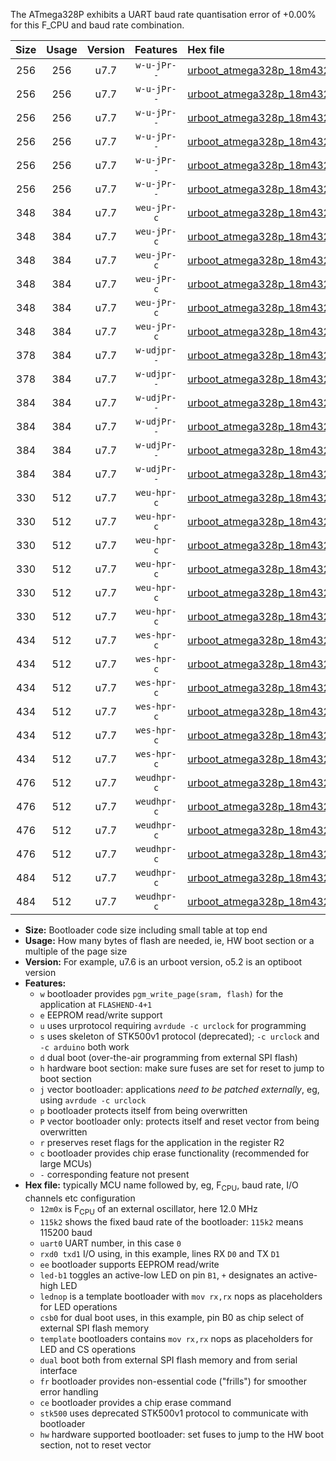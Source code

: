 The ATmega328P exhibits a UART baud rate quantisation error of +0.00% for this F_CPU and baud rate combination.

|Size|Usage|Version|Features|Hex file|
|:-:|:-:|:-:|:-:|:--|
|256|256|u7.7|`w-u-jPr--`|[urboot_atmega328p_18m432x_++38k4_uart0_rxd0_txd1_led+b1_fr.hex](https://raw.githubusercontent.com/stefanrueger/urboot.hex/main/mcus/atmega328p/external_oscillator/fcpu_18m432x/br_++38k4/urboot_atmega328p_18m432x_++38k4_uart0_rxd0_txd1_led+b1_fr.hex)|
|256|256|u7.7|`w-u-jPr--`|[urboot_atmega328p_18m432x_++38k4_uart0_rxd0_txd1_led+b5_fr.hex](https://raw.githubusercontent.com/stefanrueger/urboot.hex/main/mcus/atmega328p/external_oscillator/fcpu_18m432x/br_++38k4/urboot_atmega328p_18m432x_++38k4_uart0_rxd0_txd1_led+b5_fr.hex)|
|256|256|u7.7|`w-u-jPr--`|[urboot_atmega328p_18m432x_++38k4_uart0_rxd0_txd1_led+d5_fr.hex](https://raw.githubusercontent.com/stefanrueger/urboot.hex/main/mcus/atmega328p/external_oscillator/fcpu_18m432x/br_++38k4/urboot_atmega328p_18m432x_++38k4_uart0_rxd0_txd1_led+d5_fr.hex)|
|256|256|u7.7|`w-u-jPr--`|[urboot_atmega328p_18m432x_++38k4_uart0_rxd0_txd1_led-b1_fr.hex](https://raw.githubusercontent.com/stefanrueger/urboot.hex/main/mcus/atmega328p/external_oscillator/fcpu_18m432x/br_++38k4/urboot_atmega328p_18m432x_++38k4_uart0_rxd0_txd1_led-b1_fr.hex)|
|256|256|u7.7|`w-u-jPr--`|[urboot_atmega328p_18m432x_++38k4_uart0_rxd0_txd1_led-d5_fr.hex](https://raw.githubusercontent.com/stefanrueger/urboot.hex/main/mcus/atmega328p/external_oscillator/fcpu_18m432x/br_++38k4/urboot_atmega328p_18m432x_++38k4_uart0_rxd0_txd1_led-d5_fr.hex)|
|256|256|u7.7|`w-u-jPr--`|[urboot_atmega328p_18m432x_++38k4_uart0_rxd0_txd1_lednop_fr.hex](https://raw.githubusercontent.com/stefanrueger/urboot.hex/main/mcus/atmega328p/external_oscillator/fcpu_18m432x/br_++38k4/urboot_atmega328p_18m432x_++38k4_uart0_rxd0_txd1_lednop_fr.hex)|
|348|384|u7.7|`weu-jPr-c`|[urboot_atmega328p_18m432x_++38k4_uart0_rxd0_txd1_ee_led+b1_fr_ce.hex](https://raw.githubusercontent.com/stefanrueger/urboot.hex/main/mcus/atmega328p/external_oscillator/fcpu_18m432x/br_++38k4/urboot_atmega328p_18m432x_++38k4_uart0_rxd0_txd1_ee_led+b1_fr_ce.hex)|
|348|384|u7.7|`weu-jPr-c`|[urboot_atmega328p_18m432x_++38k4_uart0_rxd0_txd1_ee_led+b5_fr_ce.hex](https://raw.githubusercontent.com/stefanrueger/urboot.hex/main/mcus/atmega328p/external_oscillator/fcpu_18m432x/br_++38k4/urboot_atmega328p_18m432x_++38k4_uart0_rxd0_txd1_ee_led+b5_fr_ce.hex)|
|348|384|u7.7|`weu-jPr-c`|[urboot_atmega328p_18m432x_++38k4_uart0_rxd0_txd1_ee_led+d5_fr_ce.hex](https://raw.githubusercontent.com/stefanrueger/urboot.hex/main/mcus/atmega328p/external_oscillator/fcpu_18m432x/br_++38k4/urboot_atmega328p_18m432x_++38k4_uart0_rxd0_txd1_ee_led+d5_fr_ce.hex)|
|348|384|u7.7|`weu-jPr-c`|[urboot_atmega328p_18m432x_++38k4_uart0_rxd0_txd1_ee_led-b1_fr_ce.hex](https://raw.githubusercontent.com/stefanrueger/urboot.hex/main/mcus/atmega328p/external_oscillator/fcpu_18m432x/br_++38k4/urboot_atmega328p_18m432x_++38k4_uart0_rxd0_txd1_ee_led-b1_fr_ce.hex)|
|348|384|u7.7|`weu-jPr-c`|[urboot_atmega328p_18m432x_++38k4_uart0_rxd0_txd1_ee_led-d5_fr_ce.hex](https://raw.githubusercontent.com/stefanrueger/urboot.hex/main/mcus/atmega328p/external_oscillator/fcpu_18m432x/br_++38k4/urboot_atmega328p_18m432x_++38k4_uart0_rxd0_txd1_ee_led-d5_fr_ce.hex)|
|348|384|u7.7|`weu-jPr-c`|[urboot_atmega328p_18m432x_++38k4_uart0_rxd0_txd1_ee_lednop_fr_ce.hex](https://raw.githubusercontent.com/stefanrueger/urboot.hex/main/mcus/atmega328p/external_oscillator/fcpu_18m432x/br_++38k4/urboot_atmega328p_18m432x_++38k4_uart0_rxd0_txd1_ee_lednop_fr_ce.hex)|
|378|384|u7.7|`w-udjpr--`|[urboot_atmega328p_18m432x_++38k4_uart0_rxd0_txd1_led+b1_csd5_dual.hex](https://raw.githubusercontent.com/stefanrueger/urboot.hex/main/mcus/atmega328p/external_oscillator/fcpu_18m432x/br_++38k4/urboot_atmega328p_18m432x_++38k4_uart0_rxd0_txd1_led+b1_csd5_dual.hex)|
|378|384|u7.7|`w-udjpr--`|[urboot_atmega328p_18m432x_++38k4_uart0_rxd0_txd1_template_dual.hex](https://raw.githubusercontent.com/stefanrueger/urboot.hex/main/mcus/atmega328p/external_oscillator/fcpu_18m432x/br_++38k4/urboot_atmega328p_18m432x_++38k4_uart0_rxd0_txd1_template_dual.hex)|
|384|384|u7.7|`w-udjPr--`|[urboot_atmega328p_18m432x_++38k4_uart0_rxd0_txd1_led+b1_csb0_dual.hex](https://raw.githubusercontent.com/stefanrueger/urboot.hex/main/mcus/atmega328p/external_oscillator/fcpu_18m432x/br_++38k4/urboot_atmega328p_18m432x_++38k4_uart0_rxd0_txd1_led+b1_csb0_dual.hex)|
|384|384|u7.7|`w-udjPr--`|[urboot_atmega328p_18m432x_++38k4_uart0_rxd0_txd1_led+d5_csb0_dual.hex](https://raw.githubusercontent.com/stefanrueger/urboot.hex/main/mcus/atmega328p/external_oscillator/fcpu_18m432x/br_++38k4/urboot_atmega328p_18m432x_++38k4_uart0_rxd0_txd1_led+d5_csb0_dual.hex)|
|384|384|u7.7|`w-udjPr--`|[urboot_atmega328p_18m432x_++38k4_uart0_rxd0_txd1_led-b1_csb0_dual.hex](https://raw.githubusercontent.com/stefanrueger/urboot.hex/main/mcus/atmega328p/external_oscillator/fcpu_18m432x/br_++38k4/urboot_atmega328p_18m432x_++38k4_uart0_rxd0_txd1_led-b1_csb0_dual.hex)|
|384|384|u7.7|`w-udjPr--`|[urboot_atmega328p_18m432x_++38k4_uart0_rxd0_txd1_led-d5_csb0_dual.hex](https://raw.githubusercontent.com/stefanrueger/urboot.hex/main/mcus/atmega328p/external_oscillator/fcpu_18m432x/br_++38k4/urboot_atmega328p_18m432x_++38k4_uart0_rxd0_txd1_led-d5_csb0_dual.hex)|
|330|512|u7.7|`weu-hpr-c`|[urboot_atmega328p_18m432x_++38k4_uart0_rxd0_txd1_ee_led+b1_fr_ce_hw.hex](https://raw.githubusercontent.com/stefanrueger/urboot.hex/main/mcus/atmega328p/external_oscillator/fcpu_18m432x/br_++38k4/urboot_atmega328p_18m432x_++38k4_uart0_rxd0_txd1_ee_led+b1_fr_ce_hw.hex)|
|330|512|u7.7|`weu-hpr-c`|[urboot_atmega328p_18m432x_++38k4_uart0_rxd0_txd1_ee_led+b5_fr_ce_hw.hex](https://raw.githubusercontent.com/stefanrueger/urboot.hex/main/mcus/atmega328p/external_oscillator/fcpu_18m432x/br_++38k4/urboot_atmega328p_18m432x_++38k4_uart0_rxd0_txd1_ee_led+b5_fr_ce_hw.hex)|
|330|512|u7.7|`weu-hpr-c`|[urboot_atmega328p_18m432x_++38k4_uart0_rxd0_txd1_ee_led+d5_fr_ce_hw.hex](https://raw.githubusercontent.com/stefanrueger/urboot.hex/main/mcus/atmega328p/external_oscillator/fcpu_18m432x/br_++38k4/urboot_atmega328p_18m432x_++38k4_uart0_rxd0_txd1_ee_led+d5_fr_ce_hw.hex)|
|330|512|u7.7|`weu-hpr-c`|[urboot_atmega328p_18m432x_++38k4_uart0_rxd0_txd1_ee_led-b1_fr_ce_hw.hex](https://raw.githubusercontent.com/stefanrueger/urboot.hex/main/mcus/atmega328p/external_oscillator/fcpu_18m432x/br_++38k4/urboot_atmega328p_18m432x_++38k4_uart0_rxd0_txd1_ee_led-b1_fr_ce_hw.hex)|
|330|512|u7.7|`weu-hpr-c`|[urboot_atmega328p_18m432x_++38k4_uart0_rxd0_txd1_ee_led-d5_fr_ce_hw.hex](https://raw.githubusercontent.com/stefanrueger/urboot.hex/main/mcus/atmega328p/external_oscillator/fcpu_18m432x/br_++38k4/urboot_atmega328p_18m432x_++38k4_uart0_rxd0_txd1_ee_led-d5_fr_ce_hw.hex)|
|330|512|u7.7|`weu-hpr-c`|[urboot_atmega328p_18m432x_++38k4_uart0_rxd0_txd1_ee_lednop_fr_ce_hw.hex](https://raw.githubusercontent.com/stefanrueger/urboot.hex/main/mcus/atmega328p/external_oscillator/fcpu_18m432x/br_++38k4/urboot_atmega328p_18m432x_++38k4_uart0_rxd0_txd1_ee_lednop_fr_ce_hw.hex)|
|434|512|u7.7|`wes-hpr-c`|[urboot_atmega328p_18m432x_++38k4_uart0_rxd0_txd1_ee_led+b1_fr_ce_stk500_hw.hex](https://raw.githubusercontent.com/stefanrueger/urboot.hex/main/mcus/atmega328p/external_oscillator/fcpu_18m432x/br_++38k4/urboot_atmega328p_18m432x_++38k4_uart0_rxd0_txd1_ee_led+b1_fr_ce_stk500_hw.hex)|
|434|512|u7.7|`wes-hpr-c`|[urboot_atmega328p_18m432x_++38k4_uart0_rxd0_txd1_ee_led+b5_fr_ce_stk500_hw.hex](https://raw.githubusercontent.com/stefanrueger/urboot.hex/main/mcus/atmega328p/external_oscillator/fcpu_18m432x/br_++38k4/urboot_atmega328p_18m432x_++38k4_uart0_rxd0_txd1_ee_led+b5_fr_ce_stk500_hw.hex)|
|434|512|u7.7|`wes-hpr-c`|[urboot_atmega328p_18m432x_++38k4_uart0_rxd0_txd1_ee_led+d5_fr_ce_stk500_hw.hex](https://raw.githubusercontent.com/stefanrueger/urboot.hex/main/mcus/atmega328p/external_oscillator/fcpu_18m432x/br_++38k4/urboot_atmega328p_18m432x_++38k4_uart0_rxd0_txd1_ee_led+d5_fr_ce_stk500_hw.hex)|
|434|512|u7.7|`wes-hpr-c`|[urboot_atmega328p_18m432x_++38k4_uart0_rxd0_txd1_ee_led-b1_fr_ce_stk500_hw.hex](https://raw.githubusercontent.com/stefanrueger/urboot.hex/main/mcus/atmega328p/external_oscillator/fcpu_18m432x/br_++38k4/urboot_atmega328p_18m432x_++38k4_uart0_rxd0_txd1_ee_led-b1_fr_ce_stk500_hw.hex)|
|434|512|u7.7|`wes-hpr-c`|[urboot_atmega328p_18m432x_++38k4_uart0_rxd0_txd1_ee_led-d5_fr_ce_stk500_hw.hex](https://raw.githubusercontent.com/stefanrueger/urboot.hex/main/mcus/atmega328p/external_oscillator/fcpu_18m432x/br_++38k4/urboot_atmega328p_18m432x_++38k4_uart0_rxd0_txd1_ee_led-d5_fr_ce_stk500_hw.hex)|
|434|512|u7.7|`wes-hpr-c`|[urboot_atmega328p_18m432x_++38k4_uart0_rxd0_txd1_ee_lednop_fr_ce_stk500_hw.hex](https://raw.githubusercontent.com/stefanrueger/urboot.hex/main/mcus/atmega328p/external_oscillator/fcpu_18m432x/br_++38k4/urboot_atmega328p_18m432x_++38k4_uart0_rxd0_txd1_ee_lednop_fr_ce_stk500_hw.hex)|
|476|512|u7.7|`weudhpr-c`|[urboot_atmega328p_18m432x_++38k4_uart0_rxd0_txd1_ee_led+b1_csb0_dual_fr_ce_hw.hex](https://raw.githubusercontent.com/stefanrueger/urboot.hex/main/mcus/atmega328p/external_oscillator/fcpu_18m432x/br_++38k4/urboot_atmega328p_18m432x_++38k4_uart0_rxd0_txd1_ee_led+b1_csb0_dual_fr_ce_hw.hex)|
|476|512|u7.7|`weudhpr-c`|[urboot_atmega328p_18m432x_++38k4_uart0_rxd0_txd1_ee_led+d5_csb0_dual_fr_ce_hw.hex](https://raw.githubusercontent.com/stefanrueger/urboot.hex/main/mcus/atmega328p/external_oscillator/fcpu_18m432x/br_++38k4/urboot_atmega328p_18m432x_++38k4_uart0_rxd0_txd1_ee_led+d5_csb0_dual_fr_ce_hw.hex)|
|476|512|u7.7|`weudhpr-c`|[urboot_atmega328p_18m432x_++38k4_uart0_rxd0_txd1_ee_led-b1_csb0_dual_fr_ce_hw.hex](https://raw.githubusercontent.com/stefanrueger/urboot.hex/main/mcus/atmega328p/external_oscillator/fcpu_18m432x/br_++38k4/urboot_atmega328p_18m432x_++38k4_uart0_rxd0_txd1_ee_led-b1_csb0_dual_fr_ce_hw.hex)|
|476|512|u7.7|`weudhpr-c`|[urboot_atmega328p_18m432x_++38k4_uart0_rxd0_txd1_ee_led-d5_csb0_dual_fr_ce_hw.hex](https://raw.githubusercontent.com/stefanrueger/urboot.hex/main/mcus/atmega328p/external_oscillator/fcpu_18m432x/br_++38k4/urboot_atmega328p_18m432x_++38k4_uart0_rxd0_txd1_ee_led-d5_csb0_dual_fr_ce_hw.hex)|
|484|512|u7.7|`weudhpr-c`|[urboot_atmega328p_18m432x_++38k4_uart0_rxd0_txd1_ee_led+b1_csd5_dual_fr_ce_hw.hex](https://raw.githubusercontent.com/stefanrueger/urboot.hex/main/mcus/atmega328p/external_oscillator/fcpu_18m432x/br_++38k4/urboot_atmega328p_18m432x_++38k4_uart0_rxd0_txd1_ee_led+b1_csd5_dual_fr_ce_hw.hex)|
|484|512|u7.7|`weudhpr-c`|[urboot_atmega328p_18m432x_++38k4_uart0_rxd0_txd1_ee_template_dual_fr_ce_hw.hex](https://raw.githubusercontent.com/stefanrueger/urboot.hex/main/mcus/atmega328p/external_oscillator/fcpu_18m432x/br_++38k4/urboot_atmega328p_18m432x_++38k4_uart0_rxd0_txd1_ee_template_dual_fr_ce_hw.hex)|

- **Size:** Bootloader code size including small table at top end
- **Usage:** How many bytes of flash are needed, ie, HW boot section or a multiple of the page size
- **Version:** For example, u7.6 is an urboot version, o5.2 is an optiboot version
- **Features:**
  + `w` bootloader provides `pgm_write_page(sram, flash)` for the application at `FLASHEND-4+1`
  + `e` EEPROM read/write support
  + `u` uses urprotocol requiring `avrdude -c urclock` for programming
  + `s` uses skeleton of STK500v1 protocol (deprecated); `-c urclock` and `-c arduino` both work
  + `d` dual boot (over-the-air programming from external SPI flash)
  + `h` hardware boot section: make sure fuses are set for reset to jump to boot section
  + `j` vector bootloader: applications *need to be patched externally*, eg, using `avrdude -c urclock`
  + `p` bootloader protects itself from being overwritten
  + `P` vector bootloader only: protects itself and reset vector from being overwritten
  + `r` preserves reset flags for the application in the register R2
  + `c` bootloader provides chip erase functionality (recommended for large MCUs)
  + `-` corresponding feature not present
- **Hex file:** typically MCU name followed by, eg, F<sub>CPU</sub>, baud rate, I/O channels etc configuration
  + `12m0x` is F<sub>CPU</sub> of an external oscillator, here 12.0 MHz
  + `115k2` shows the fixed baud rate of the bootloader: `115k2` means 115200 baud
  + `uart0` UART number, in this case `0`
  + `rxd0 txd1` I/O using, in this example, lines RX `D0` and TX `D1`
  + `ee` bootloader supports EEPROM read/write
  + `led-b1` toggles an active-low LED on pin `B1`, `+` designates an active-high LED
  + `lednop` is a template bootloader with `mov rx,rx` nops as placeholders for LED operations
  + `csb0` for dual boot uses, in this example, pin B0 as chip select of external SPI flash memory
  + `template` bootloaders contains `mov rx,rx` nops as placeholders for LED and CS operations
  + `dual` boot both from external SPI flash memory and from serial interface
  + `fr` bootloader provides non-essential code ("frills") for smoother error handling
  + `ce` bootloader provides a chip erase command
  + `stk500` uses deprecated STK500v1 protocol to communicate with bootloader
  + `hw` hardware supported bootloader: set fuses to jump to the HW boot section, not to reset vector
